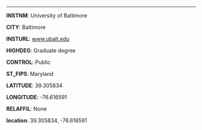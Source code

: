 
---
**INSTNM**: University of Baltimore

**CITY**: Baltimore

**INSTURL**: www.ubalt.edu

**HIGHDEG**: Graduate degree

**CONTROL**: Public

**ST_FIPS**: Maryland

**LATITUDE**: 39.305834

**LONGITUDE**: -76.616591

**RELAFFIL**: None

**location**: 39.305834, -76.616591